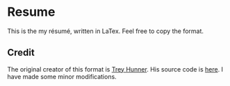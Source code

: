 # Resume
This is the my résumé, written in LaTex. Feel free to copy the format. 

## Credit
The original creator of this format is [Trey Hunner](https://github.com/treyhunner). His source code is [here](https://github.com/treyhunner/resume). I have made some minor modifications.

